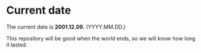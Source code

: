 # Current date

The current date is **2001.12.09.** (YYYY.MM.DD.)

This repository will be good when the world ends, so we will know how long it lasted.